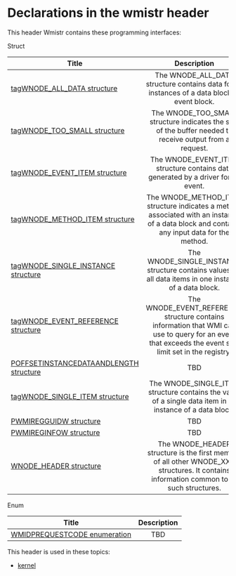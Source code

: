 # Declarations in the wmistr header
This header Wmistr contains these programming interfaces:

Struct

| Title        | Description    |
| ------------- |:-------------:|
| [tagWNODE_ALL_DATA structure](ns-wmistr-tagwnode-all-data.md) | The WNODE_ALL_DATA structure contains data for all instances of a data block or event block. |
| [tagWNODE_TOO_SMALL structure](ns-wmistr-tagwnode-too-small.md) | The WNODE_TOO_SMALL structure indicates the size of the buffer needed to receive output from a request. |
| [tagWNODE_EVENT_ITEM structure](ns-wmistr-tagwnode-event-item.md) | The WNODE_EVENT_ITEM structure contains data generated by a driver for an event. |
| [tagWNODE_METHOD_ITEM structure](ns-wmistr-tagwnode-method-item.md) | The WNODE_METHOD_ITEM structure indicates a method associated with an instance of a data block and contains any input data for the method. |
| [tagWNODE_SINGLE_INSTANCE structure](ns-wmistr-tagwnode-single-instance.md) | The WNODE_SINGLE_INSTANCE structure contains values for all data items in one instance of a data block. |
| [tagWNODE_EVENT_REFERENCE structure](ns-wmistr-tagwnode-event-reference.md) | The WNODE_EVENT_REFERENCE structure contains information that WMI can use to query for an event that exceeds the event size limit set in the registry. |
| [POFFSETINSTANCEDATAANDLENGTH structure](ns-wmistr-poffsetinstancedataandlength.md) | TBD |
| [tagWNODE_SINGLE_ITEM structure](ns-wmistr-tagwnode-single-item.md) | The WNODE_SINGLE_ITEM structure contains the value of a single data item in an instance of a data block. |
| [PWMIREGGUIDW structure](ns-wmistr-pwmiregguidw.md) | TBD |
| [PWMIREGINFOW structure](ns-wmistr-pwmireginfow.md) | TBD |
| [WNODE_HEADER structure](ns-wmistr--wnode-header.md) | The WNODE_HEADER structure is the first member of all other WNODE_XXX structures. It contains information common to all such structures. |
Enum

| Title        | Description    |
| ------------- |:-------------:|
| [WMIDPREQUESTCODE enumeration](ne-wmistr-wmidprequestcode.md) | TBD |

This header is used in these topics:

- [kernel](..content/_kernel)
